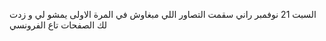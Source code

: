السبت 21 نوفمبر
راني سقمت التصاور اللي مبغاوش في المرة الاولى يمشو لي 
و زدت لك الصفحات تاع الفرونسي
